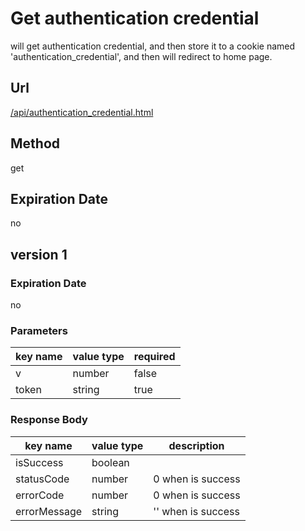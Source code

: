 # Get authentication credential

will get authentication credential, and then store it to a cookie named 'authentication_credential', and then will redirect to home page.

## Url

[/api/authentication_credential.html](/api/authentication_credential.html)

## Method

get

## Expiration Date

no

## version 1

### Expiration Date

no

### Parameters

key name | value type | required
--- | --- | ---
v | number | false
token | string | true

### Response Body

key name | value type | description
--- | --- | ---
isSuccess | boolean |
statusCode | number | 0 when is success
errorCode | number | 0 when is success
errorMessage | string | '' when is success